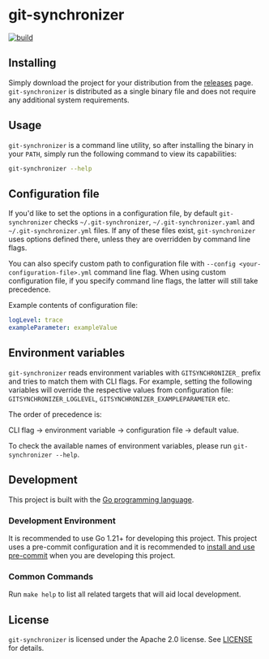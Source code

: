 # git-synchronizer

[![build](https://github.com/insightsengineering/git-synchronizer/actions/workflows/build.yml/badge.svg)](https://github.com/insightsengineering/git-synchronizer/actions/workflows/build.yml)

## Installing

Simply download the project for your distribution from the [releases](https://github.com/insightsengineering/git-synchronizer/releases) page. `git-synchronizer` is distributed as a single binary file and does not require any additional system requirements.

## Usage

`git-synchronizer` is a command line utility, so after installing the binary in your `PATH`, simply run the following command to view its capabilities:

```bash
git-synchronizer --help
```

## Configuration file

If you'd like to set the options in a configuration file, by default `git-synchronizer` checks `~/.git-synchronizer`, `~/.git-synchronizer.yaml` and `~/.git-synchronizer.yml` files.
If any of these files exist, `git-synchronizer` uses options defined there, unless they are overridden by command line flags.

You can also specify custom path to configuration file with `--config <your-configuration-file>.yml` command line flag.
When using custom configuration file, if you specify command line flags, the latter will still take precedence.

Example contents of configuration file:

```yaml
logLevel: trace
exampleParameter: exampleValue
```

## Environment variables

`git-synchronizer` reads environment variables with `GITSYNCHRONIZER_` prefix and tries to match them with CLI flags.
For example, setting the following variables will override the respective values from configuration file:
`GITSYNCHRONIZER_LOGLEVEL`, `GITSYNCHRONIZER_EXAMPLEPARAMETER` etc.

The order of precedence is:

CLI flag → environment variable → configuration file → default value.

To check the available names of environment variables, please run `git-synchronizer --help`.

## Development

This project is built with the [Go programming language](https://go.dev/).

### Development Environment

It is recommended to use Go 1.21+ for developing this project. This project uses a pre-commit configuration and it is recommended to [install and use pre-commit](https://pre-commit.com/#install) when you are developing this project.

### Common Commands

Run `make help` to list all related targets that will aid local development.

## License

`git-synchronizer` is licensed under the Apache 2.0 license. See [LICENSE](LICENSE) for details.
